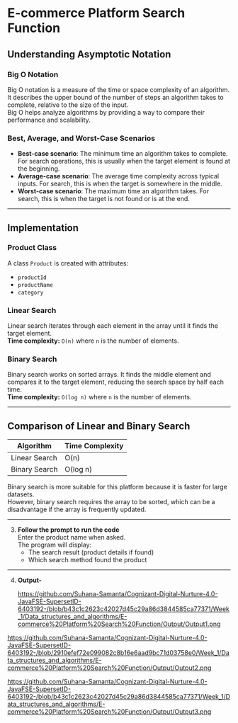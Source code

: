 # E-commerce Platform Search Function

## Understanding Asymptotic Notation

### Big O Notation
Big O notation is a measure of the time or space complexity of an algorithm.  
It describes the upper bound of the number of steps an algorithm takes to complete, relative to the size of the input.  
Big O helps analyze algorithms by providing a way to compare their performance and scalability.

### Best, Average, and Worst-Case Scenarios
- **Best-case scenario**: The minimum time an algorithm takes to complete. For search operations, this is usually when the target element is found at the beginning.
- **Average-case scenario**: The average time complexity across typical inputs. For search, this is when the target is somewhere in the middle.
- **Worst-case scenario**: The maximum time an algorithm takes. For search, this is when the target is not found or is at the end.

---

## Implementation

### Product Class
A class `Product` is created with attributes:
- `productId`
- `productName`
- `category`

### Linear Search
Linear search iterates through each element in the array until it finds the target element.  
**Time complexity:** `O(n)` where `n` is the number of elements.

### Binary Search
Binary search works on sorted arrays. It finds the middle element and compares it to the target element, reducing the search space by half each time.  
**Time complexity:** `O(log n)` where `n` is the number of elements.

---

## Comparison of Linear and Binary Search

| Algorithm       | Time Complexity |
|-----------------|----------------|
| Linear Search    | O(n)            |
| Binary Search    | O(log n)        |

Binary search is more suitable for this platform because it is faster for large datasets.  
However, binary search requires the array to be sorted, which can be a disadvantage if the array is frequently updated.

---

3. **Follow the prompt to run the code**  
   Enter the product name when asked.  
   The program will display:
   - The search result (product details if found)
   - Which search method found the product
     
---

4. **Output-**

   https://github.com/Suhana-Samanta/Cognizant-Digital-Nurture-4.0-JavaFSE-SupersetID-6403192-/blob/b43c1c2623c42027d45c29a86d3844585ca77371/Week_1/Data_structures_and_algorithms/E-commerce%20Platform%20Search%20Function/Output/Output1.png
   
 https://github.com/Suhana-Samanta/Cognizant-Digital-Nurture-4.0-JavaFSE-SupersetID-6403192-/blob/2910efef72e099082c8b16e6aad9bc71d03758e0/Week_1/Data_structures_and_algorithms/E-commerce%20Platform%20Search%20Function/Output/Output2.png
 
 https://github.com/Suhana-Samanta/Cognizant-Digital-Nurture-4.0-JavaFSE-SupersetID-6403192-/blob/b43c1c2623c42027d45c29a86d3844585ca77371/Week_1/Data_structures_and_algorithms/E-commerce%20Platform%20Search%20Function/Output/Output3.png


